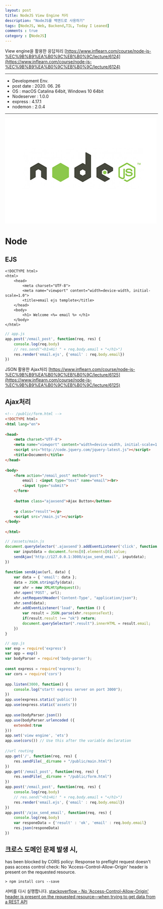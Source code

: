 ```yaml
---
layout: post
title: NodeJS View Engine 처리
description: "NodeJS를 백앤드로 사용하기"
tags: [NodeJS, Web, Backend,TIL, Today I Leaned]
comments : true
category : [NodeJS]
---
```


View engine을 활용한 응답처리
[https://www.inflearn.com/course/node-js-%EC%9B%B9%EA%B0%9C%EB%B0%9C/lecture/6124](https://www.inflearn.com/course/node-js-%EC%9B%B9%EA%B0%9C%EB%B0%9C/lecture/6124)


<p></p>
<p></p>
<p></p>
<p></p>
<p></p>

---
* Development Env.
* post date : 2020. 06. 26
* OS : macOS Catalina 64bit, Windows 10 64bit
* Nodeserver : 1.0.0
* express : 4.17.1
* nodemon : 2.0.4
---

![nodejs_logo](/post/images/nodejs_logo.jpg)
# Node 

## EJS

```ejs
<!DOCTYPE html>
<html>
    <head>
        <meta charset="UTF-8">
        <meta name="viewport" content="width=device-width, initial-scale=1.0">
        <title>email ejs templete</title>
    </head>
    <body>
        <h1> Welcome <%= email %> </h1>
    </body>
</html>
```

```js
// app.js
app.post('/email_post', function(req, res) {
    console.log(req.body)
    // res.send("<h1>Hi! " + req.body.email + "</h1>")
    res.render('email.ejs', {'email' : req.body.email})
})
```




JSON 활용한 Ajax처리
[https://www.inflearn.com/course/node-js-%EC%9B%B9%EA%B0%9C%EB%B0%9C/lecture/6125](https://www.inflearn.com/course/node-js-%EC%9B%B9%EA%B0%9C%EB%B0%9C/lecture/6125)

## Ajax처리

```html
<!-- /public/form.html -->
<!DOCTYPE html>
<html lang="en">

<head>
    <meta charset="UTF-8">
    <meta name="viewport" content="width=device-width, initial-scale=1.0">
    <script src="http://code.jquery.com/jquery-latest.js"></script>
    <title>Document</title>
</head>

<body>
    <form action="/email_post" method="post">
        email : <input type="text" name="email"><br>
        <input type="submit">
    </form>

    <button class="ajaxsend">Ajax Button</button>

    <p class="result"></p>
    <script src="/main.js"></script>
</body>

</html>
```

```js
// /assets/main.js
document.querySelector('.ajaxsend').addEventListener('click', function () {
    var inputdata = document.forms[0].elements[0].value;
    sendAjax('http://127.0.0.1:3000/ajax_send_email', inputdata);
})

function sendAjax(url, data) {
    var data = { 'email': data };
    data = JSON.stringify(data);
    var xhr = new XMLHttpRequest();
    xhr.open('POST', url);
    xhr.setRequestHeader('Content-Type', "application/json");
    xhr.send(data);
    xhr.addEventListener('load', function () {
        var result = JSON.parse(xhr.responseText);
        if(result.result !== "ok") return;
        document.querySelector(".result").innerHTML = result.email;
    })
}
```


```js
// app.js
var exp = require('express')
var app = exp()
var bodyParser = require('body-parser');

const express = require('express');
var cors = require('cors')

app.listen(3000, function() {
    console.log("start! express server on port 3000");
})
app.use(express.static('public'))
app.use(express.static('assets'))

app.use(bodyParser.json())
app.use(bodyParser.urlencoded ({
    extended:true
}))
app.set('view engine', 'ets')
app.use(cors()) // Use this after the variable declaration

//url routing
app.get('/', function(req, res) {
    res.sendFile(__dirname + "/public/main.html")
})
app.get('/email_post', function(req, res) {
    res.sendFile(__dirname + "/public/form.html")
})
app.post('/email_post', function(req, res) {
    console.log(req.body)
    // res.send("<h1>Hi! " + req.body.email + "</h1>")
    res.render('email.ejs', {'email' : req.body.email})
})
app.post('/ajax_send_email', function(req, res) {
    console.log(req.body)
    var responeData = {'result' : 'ok', 'email' : req.body.email}
    res.json(responeData)
})
```

## 크로스 도메인 문제 발생 시,

has been blocked by CORS policy: Response to preflight request doesn't pass access control check: No 'Access-Control-Allow-Origin' header is present on the requested resource.

```
> npm install cors --save
```
서버를 다시 실행합니다.
[stackoverflow - No 'Access-Control-Allow-Origin' header is present on the requested resource—when trying to get data from a REST API](https://stackoverflow.com/questions/43871637/no-access-control-allow-origin-header-is-present-on-the-requested-resource-whe)